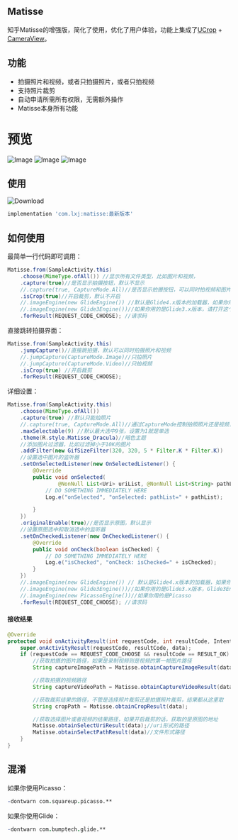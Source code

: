 
## Matisse
知乎Matisse的增强版，简化了使用，优化了用户体验，功能上集成了[UCrop](https://github.com/Yalantis/uCrop) + [CameraView](https://github.com/CJT2325/CameraView)。


## 功能
- 拍摄照片和视频，或者只拍摄照片，或者只拍视频
- 支持照片裁剪
- 自动申请所需所有权限，无需额外操作
- Matisse本身所有功能

# 预览
![Image](/screenshot/1.gif)
![Image](/screenshot/2.gif)
![Image](/screenshot/3.gif)


## 使用
![Download](https://api.bintray.com/packages/li-xiaojun/jrepo/matisse/images/download.svg)
```groovy
implementation 'com.lxj:matisse:最新版本'
```

## 如何使用
最简单一行代码即可调用：
```java
Matisse.from(SampleActivity.this)
    .choose(MimeType.ofAll()) //显示所有文件类型，比如图片和视频，
    .capture(true)//是否显示拍摄按钮，默认不显示
    //.capture(true, CaptureMode.All)//是否显示拍摄按钮，可以同时拍视频和图片
    .isCrop(true)//开启裁剪，默认不开启
    //.imageEngine(new GlideEngine()) //默认是Glide4.x版本的加载器，如果你用的是Glide4.x，则无需设置
    //.imageEngine(new Glide3Engine())//如果你用的是Glide3.x版本，请打开这个，Glide3Engine这个类在demo中
    .forResult(REQUEST_CODE_CHOOSE); //请求码
```
直接跳转拍摄界面：
```java
Matisse.from(SampleActivity.this)
    .jumpCapture()//直接跳拍摄，默认可以同时拍摄照片和视频
    //.jumpCapture(CaptureMode.Image)//只拍照片
    //.jumpCapture(CaptureMode.Video)//只拍视频
    .isCrop(true) //开启裁剪
    .forResult(REQUEST_CODE_CHOOSE);
```
详细设置：
```java
Matisse.from(SampleActivity.this)
    .choose(MimeType.ofAll())
    .capture(true) //默认只能拍照片
    //.capture(true, CaptureMode.All)//通过CaptureMode控制拍照照片还是视频，或者都拍
    .maxSelectable(9) //默认最大选中9张，设置为1就是单选
    .theme(R.style.Matisse_Dracula)//暗色主题
    //添加图片过滤器，比如过滤掉小于10K的图片
    .addFilter(new GifSizeFilter(320, 320, 5 * Filter.K * Filter.K))
    //设置选中图片的监听器
    .setOnSelectedListener(new OnSelectedListener() {
        @Override
        public void onSelected(
                @NonNull List<Uri> uriList, @NonNull List<String> pathList) {
            // DO SOMETHING IMMEDIATELY HERE
            Log.e("onSelected", "onSelected: pathList=" + pathList);

        }
    })
    .originalEnable(true)//是否显示原图，默认显示
    //设置原图选中和取消选中的监听器
    .setOnCheckedListener(new OnCheckedListener() {
        @Override
        public void onCheck(boolean isChecked) {
            // DO SOMETHING IMMEDIATELY HERE
            Log.e("isChecked", "onCheck: isChecked=" + isChecked);
        }
    })
    //.imageEngine(new GlideEngine()) // 默认是Glide4.x版本的加载器，如果你用的是Glide4.x，则无需设置
    //.imageEngine(new Glide3Engine())//如果你用的是Glide3.x版本，Glide3Engine这个类在demo中
    //.imageEngine(new PicassoEngine())//如果你用的是Picasso
    .forResult(REQUEST_CODE_CHOOSE); //请求码
```

#### 接收结果

```java
@Override
protected void onActivityResult(int requestCode, int resultCode, Intent data) {
    super.onActivityResult(requestCode, resultCode, data);
    if (requestCode == REQUEST_CODE_CHOOSE && resultCode == RESULT_OK) {
        //获取拍摄的图片路径，如果是录制视频则是视频的第一帧图片路径
        String captureImagePath = Matisse.obtainCaptureImageResult(data);

        //获取拍摄的视频路径
        String captureVideoPath = Matisse.obtainCaptureVideoResult(data);

        //获取裁剪结果的路径，不管是选择照片裁剪还是拍摄照片裁剪，结果都从这里取
        String cropPath = Matisse.obtainCropResult(data);

        //获取选择图片或者视频的结果路径，如果开启裁剪的话，获取的是原图的地址
        Matisse.obtainSelectUriResult(data);//uri形式的路径
        Matisse.obtainSelectPathResult(data)//文件形式路径
    }
}
```

## 混淆
如果你使用Picasso：
```pro
-dontwarn com.squareup.picasso.**
```

如果你使用Glide：
```pro
-dontwarn com.bumptech.glide.**
```
